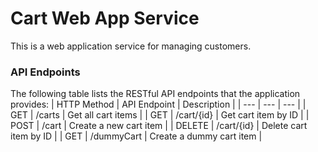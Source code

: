 # Cart Web App Service

This is a web application service for managing customers. 

### API Endpoints
The following table lists the RESTful API endpoints that the application provides:
| HTTP Method | API Endpoint | Description |
| --- | --- | --- |
| GET | /carts | Get all cart items |
| GET | /cart/{id} | Get cart item by ID |
| POST | /cart | Create a new cart item |
| DELETE | /cart/{id} | Delete cart item by ID |
| GET | /dummyCart | Create a dummy cart item |